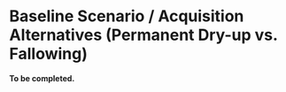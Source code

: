 # Baseline Scenario / Acquisition Alternatives (Permanent Dry-up vs. Fallowing)

**To be completed.**
